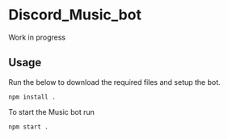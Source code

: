 # Discord_Music_bot
 Work in progress

## Usage

Run the below to download the required files and setup the bot.
```
npm install .
```

To start the Music bot run
```
npm start .
```
